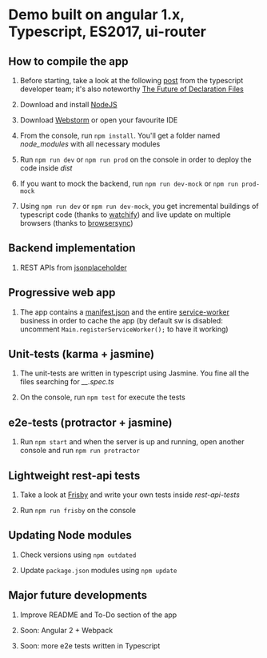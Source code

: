 Demo built on angular 1.x, Typescript, ES2017, ui-router
=========

## How to compile the app

1. Before starting, take a look at the following [post](http://www.typescriptlang.org/docs/handbook/gulp.html) from the typescript developer team; it's also noteworthy [The Future of Declaration Files](https://blogs.msdn.microsoft.com/typescript/2016/06/15/the-future-of-declaration-files/)

2. Download and install [NodeJS](https://nodejs.org/en/)

3. Download [Webstorm](https://www.jetbrains.com/webstorm/) or open your favourite IDE

4. From the console, run ``npm install``. You'll get a folder named *node_modules* with all necessary modules

5. Run ``npm run dev`` or ``npm run prod`` on the console in order to deploy the code inside *dist* 

6. If you want to mock the backend, run ``npm run dev-mock`` or ``npm run prod-mock``

7. Using ``npm run dev`` or ``npm run dev-mock``, you get incremental buildings of typescript code (thanks to [watchify](https://www.npmjs.com/package/watchify)) and live update on multiple browsers (thanks to [browsersync](https://browsersync.io))
   
## Backend implementation 

1. REST APIs from [jsonplaceholder](https://jsonplaceholder.typicode.com)

## Progressive web app 

1. The app contains a [manifest.json](https://developers.google.com/web/fundamentals/engage-and-retain/web-app-manifest/) and the entire [service-worker](https://developers.google.com/web/fundamentals/getting-started/primers/service-workers) business in order to cache the app (by default sw is disabled: uncomment ``Main.registerServiceWorker();`` to have it working)

## Unit-tests (karma + jasmine)

1. The unit-tests are written in typescript using Jasmine. You fine all the files searching for *__.spec.ts*
 
2. On the console, run ``npm test`` for execute the tests

## e2e-tests (protractor + jasmine)

1. Run ``npm start`` and when the server is up and running, open another console and run ``npm run protractor``

## Lightweight rest-api tests

1. Take a look at [Frisby](http://frisbyjs.com) and write your own tests inside *rest-api-tests*

2. Run ``npm run frisby`` on the console

## Updating Node modules

1. Check versions using ``npm outdated``

2. Update ``package.json`` modules using ``npm update``

## Major future developments 

1. Improve README and To-Do section of the app 

2. Soon: Angular 2 + Webpack 

3. Soon: more e2e tests written in Typescript